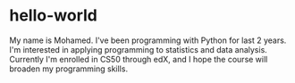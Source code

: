 # hello-world

My name is Mohamed. I've been programming with Python for last 2 years. I'm interested in applying programming to statistics and data analysis. Currently I'm enrolled in CS50 through edX, and I hope the course will broaden my programming skills. 

